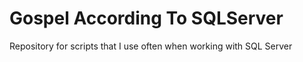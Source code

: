 # Gospel According To SQLServer
Repository for scripts that I use often when working with SQL Server
